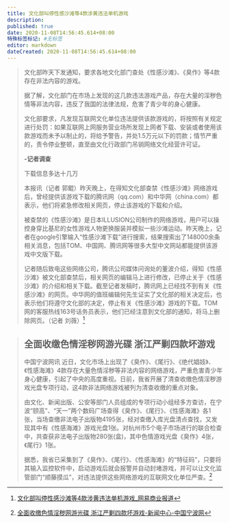 ```yaml
---
title: 文化部叫停性感沙滩等4款涉黄违法单机游戏
description:
published: true
date: 2020-11-08T14:56:45.614+08:00
特殊标签标记: #无标签
editor: markdown
dateCreated: 2020-11-08T14:56:45.614+08:00
---
```


> 文化部昨天下发通知，要求各地文化部门查处《性感沙滩》、《臭作》等4款存在非法内容的游戏。
>
> 据了解，文化部门在市场上发现的这几款违法游戏产品，存在大量的淫秽色情等非法内容，违反了我国的法律法规，危害了青少年的身心健康。
>
> 文化部要求，凡发现互联网文化单位违法提供该款游戏的，将按照有关规定进行处罚：如果互联网上网服务营业场所发现上网者下载、安装或者使用该款游戏而未予以制止的，将给予警告，并处1.5万元以下的罚款；情节严重的，责令停业整顿，直至由文化行政部门吊销网络文化经营许可证。
>
> **-记者调查**
>
> 下载信息多达十几万
>
> 本报讯（记者 郭鲲）昨天晚上，在得知文化部查禁《性感沙滩》网络游戏后，曾经提供该游戏下载的腾讯网（qq.com）和中华网（china.com）都表示，他们将紧急修改相关网页，停止该游戏的下载和介绍。
>
> 被查禁的《性感沙滩》是日本ILLUSION公司制作的网络游戏，用户可以操控身穿比基尼的女性游戏人物更换服装并模拟一些沙滩运动。昨天晚上，记者在google引擎输入“性感沙滩下载”进行搜索，结果搜索出了148000余条相关消息，包括TOM、中国网、腾讯网等很多大型中文网站都能提供该游戏中文版下载。
>
> 记者随后致电这些网络公司，腾讯公司媒体问询处的董波介绍，得知《性感沙滩》被文化部查禁后，相关网页的编辑马上进行修改，已停止关于《性感沙滩》的介绍和相关下载。截至记者发稿时，腾讯网上已经找不到有关《性感沙滩》的网页。中华网的值班编辑何先生证实了文化部的相关决定后，也表示他们将遵守文化部的决定，停止有关《性感沙滩》游戏的下载。TOM网的客服热线163号话务员表示，他们已经注意到文化部的通知，将马上删除网页。（记者 刘薇）[^1FJNA2U700020QEF]

[^1FJNA2U700020QEF]: [文化部叫停性感沙滩等4款涉黄违法单机游戏_网易商业报道](https://web.archive.org/web/20160422052720/https://biz.163.com/05/0324/09/1FJNA2U700020QEF.html)

> ## 全面收缴色情淫秽网游光碟 浙江严剿四款坏游戏
>
> 中国宁波网讯  近日，文化市场上出现了《臭作》、《尾行》、《绝代娼妓》、《性感海滩》4款存在大量色情淫秽等非法内容的网络游戏，严重危害青少年身心健康，引起了中央的高度重视。日前，我省开展了清查收缴色情淫秽游戏光盘专项行动，这4款非法网络游戏被列为清查收缴的重点对象。
>
> 由文化、新闻出版、公安等部门人员组成的专项行动小组经多方查访，在宁波“颐高”、“天一”两个数码广场查得《臭作》、《尾行》、《性感海滩》各1张，当场查缴非法电子出版物4195张，经对查缴入库光盘清点查找，又发现其中有《性感海滩》游戏光盘1张。对杭州市5个电子市场进行的联合检查中，共查获非法电子出版物280张(盒)，其中色情游戏光盘《臭作》4张，《尾行》1张。
>
> 据悉，我省已采集到了《臭作》、《尾行》、《性感海滩》的“特征码”，只要将其输入监控软件中，启动游戏后就会报警并自动封堵游戏，并可以让文化监管部门“顺藤摸瓜”，对违法提供这些网络游戏的互联网文化单位严查。[^001071044]

[^001071044]: [全面收缴色情淫秽网游光碟 浙江严剿四款坏游戏-新闻中心-中国宁波网](https://web.archive.org/web/20200826102128/http://news.cnnb.com.cn/system/2005/03/28/001071044.shtml)
